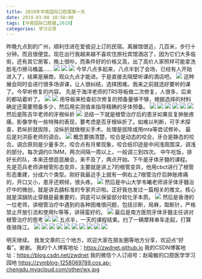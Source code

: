 ```yaml
---
title: 2019年华南国际口腔展第一天
date: 2019-03-08 10:50:00
tags: [华南国际口腔展,2019]
categories: 学习记录
---
```

昨晚九点到的广州，顺利住进在爱彼迎上订的民宿。离展馆很近，几百米，步行十分钟。而且很便宜。现在出行我越来越不喜欢住旅社宾馆酒店了，因为它们大多临街，还有其它房客，晚上很吵。而条件好的价格又高，出了高价人家照样可能拿洗脸毛巾擦马桶盖……
![](https://zymblog-1258069789.cos.ap-chengdu.myqcloud.com/blog0104-hnz1/01.png)
![](https://zymblog-1258069789.cos.ap-chengdu.myqcloud.com/blog0104-hnz1/02.png)
![](https://zymblog-1258069789.cos.ap-chengdu.myqcloud.com/blog0104-hnz1/03.png)
今早八点多起来，八点半到了会场，已经有人开始进入了，结果是展商，观众九点才能进。于是直接去隔壁听课的酒店吧。
![](https://zymblog-1258069789.cos.ap-chengdu.myqcloud.com/blog0104-hnz1/04.png)
这种展会同时会进行很多场讲课，让人很纠结，选择困难。我来之前就选好要听的课了。今早听修复的内容。
先是于海洋老师的TRS导板做二次修复，人很多，后来的都站着听了。
![](https://zymblog-1258069789.cos.ap-chengdu.myqcloud.com/blog0104-hnz1/05.png)
![](https://zymblog-1258069789.cos.ap-chengdu.myqcloud.com/blog0104-hnz1/06.png)
用导板来检查初次修复的预备量够不够，根据选择的材料确定还需要预备多少，然后用实测值来指导精确的牙体预备。
![](https://zymblog-1258069789.cos.ap-chengdu.myqcloud.com/blog0104-hnz1/07.png)
![](https://zymblog-1258069789.cos.ap-chengdu.myqcloud.com/blog0104-hnz1/08.png)
![](https://zymblog-1258069789.cos.ap-chengdu.myqcloud.com/blog0104-hnz1/09.png)
![](https://zymblog-1258069789.cos.ap-chengdu.myqcloud.com/blog0104-hnz1/10.png)
![](https://zymblog-1258069789.cos.ap-chengdu.myqcloud.com/blog0104-hnz1/11.png)
![](https://zymblog-1258069789.cos.ap-chengdu.myqcloud.com/blog0104-hnz1/12.png)
然后是陈吉华老师的牙根纵折
![](https://zymblog-1258069789.cos.ap-chengdu.myqcloud.com/blog0104-hnz1/13.png)
总结一下就是根管治疗后的患牙如果反复肿胀疼痛，影像学有一些特殊的表现，要考虑是否牙根纵折了。如难以判断，可手术探查，若纵折就拔除，没纵折就做根尖手术。处理是拔除或用mta等尝试修补。
最后是刘洪臣老师的调合。
![](https://zymblog-1258069789.cos.ap-chengdu.myqcloud.com/blog0104-hnz1/14.png)
概念要搞清楚，咬合是动态的咬合，牙合是静态的咬合。调合原则是少量多次，咬合点有月晕现象，咬合纸印迹是中间浅周围深，调浅的部分。每次调约0.1MM，两次间隔一周以上，一般调三到四次。
中午吃饭，排好长的队，本来还想逛逛展会，来不及了，两点开始。下午是牙体牙髓的课程。
先是范兵老师讲根管形态变异，主要就是讲上7的根管变异，他用cbct进行了根管形态重建，分成六个类型。刚好我最近手上就有一例右上7根管治疗后肿胀疼痛的，开口又小，患牙还颊倾，很头疼。
![](https://zymblog-1258069789.cos.ap-chengdu.myqcloud.com/blog0104-hnz1/15.png)
然后是中山大学韦曦老师讲牙体牙髓治疗中的微创，就是讲去龋标准的专家共识啦。正好我也发过一篇相关的推文。核心就是深龋防止穿髓是最重要的，洞底可以保留部分软化牙本质。
![](https://zymblog-1258069789.cos.ap-chengdu.myqcloud.com/blog0104-hnz1/16.png)
然后是香港的一位老师，讲根管治疗中遇到的各种困难很问题，包括诊断，局麻，取断针，严格禁止开放引流和使用fc等等，讲得蛮好的。
![](https://zymblog-1258069789.cos.ap-chengdu.myqcloud.com/blog0104-hnz1/17.png)
最后是南方医院牙体牙髓主任讲对根管治疗的思考
![](https://zymblog-1258069789.cos.ap-chengdu.myqcloud.com/blog0104-hnz1/18.png)
![](https://zymblog-1258069789.cos.ap-chengdu.myqcloud.com/blog0104-hnz1/19.png)
五点半，一天的课程结束。扫了一辆摩拜单车走起，打算夜骑珠江。
![](https://zymblog-1258069789.cos.ap-chengdu.myqcloud.com/blog0104-hnz1/20.png)
![](https://zymblog-1258069789.cos.ap-chengdu.myqcloud.com/blog0104-hnz1/21.png)
![](https://zymblog-1258069789.cos.ap-chengdu.myqcloud.com/blog0104-hnz1/22.png)
![](https://zymblog-1258069789.cos.ap-chengdu.myqcloud.com/blog0104-hnz1/23.png)
![](https://zymblog-1258069789.cos.ap-chengdu.myqcloud.com/blog0104-hnz1/24.png)
![](https://zymblog-1258069789.cos.ap-chengdu.myqcloud.com/blog0104-hnz1/25.png)
![](https://zymblog-1258069789.cos.ap-chengdu.myqcloud.com/blog0104-hnz1/26.png)
![](https://zymblog-1258069789.cos.ap-chengdu.myqcloud.com/blog0104-hnz1/27.png)
![](https://zymblog-1258069789.cos.ap-chengdu.myqcloud.com/blog0104-hnz1/28.png)
![](https://zymblog-1258069789.cos.ap-chengdu.myqcloud.com/blog0104-hnz1/29.png)

明天继续。
我发文章的三个地方，欢迎大家在朋友圈等地方分享，欢迎点“好看”。谢谢。
我的个人博客地址：https://zwdnet.github.io
我的CSDN博客地址：https://blog.csdn.net/zwdnet
我的微信个人订阅号：赵瑜敏的口腔医学学习园地
https://zymblog-1258069789.cos.ap-chengdu.myqcloud.com/other/wx.jpg